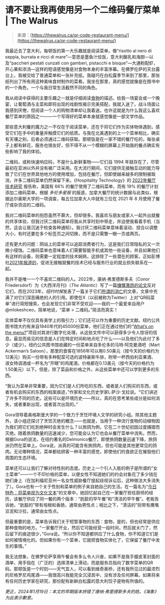 <!--yml

category: 未分类

date: 2024-05-27 14:57:29

-->

# 请不要让我再使用另一个二维码餐厅菜单 | The Walrus

> 来源：[https://thewalrus.ca/qr-code-restaurant-menu/](https://thewalrus.ca/qr-code-restaurant-menu/)

我最近去了意大利，每顿饭的第一大乐趣就是阅读菜单。像“risotto al nero di seppia, burrata e ricci di mare”—意思是墨鱼汁烩饭，意大利酪乳和海胆—以及“paccheri pestati cunzati con gamberi, pistacchi e bisque”—大通粉配虾，开心果和浓汤—这样的短语感觉像是对食物本身的丰富序幕。在佛罗伦萨的天台露台上，我被交给了普通菜单和一张补充纸。我碰巧在白松露季节来到了那里，那张纸列出了所有用这种美味食材制作的菜肴。我坐在那里，真的感觉就像是在图书中的一个角色，一个与我日常生活截然不同的角色。

我从阅读中获得的主要乐趣之一就是仔细阅读[食物](https://thewalrus.ca/tag/food/)的描述。给我一场宴会或一个晚宴，让葡萄酒与主菜和即将出现的戏剧性揭示完美搭配，我就入迷了。战斗场面让我感到厌倦，但阅读一个人的购物清单却让我着迷。也许这就是为什么我这么喜欢餐厅菜单的原因之一——一个写得好的菜单本身就感觉像是一部文学作品。

那些意大利餐的魔力之一不仅在于阅读菜单，还在于将它们作为实体物体遇到，感受它们在手中的重量并触摸它们的纸质。与我在北美遇到的上一个菜单相比，确实有天壤之别，后者必须通过二维码获取。那顿饭是在一家不错的餐厅吃的，每张桌子上都有鲜花，服务也很友好，但不得不从一个模糊的屏幕上开始我的餐点确实有些影响了我的体验。

二维码，或称快速响应码，不是什么新鲜事物——它们自 1994 年就存在了，尽管最初在亚洲以外并没有被广泛采用。在大流行期间，它们提供无接触互动的能力导致了它们在世界其他地方的使用增加，包括在餐厅。但即使越来越多的限制被取消，许多二维码菜单仍然保留下来。《Hospitality Technology》的 [2022年餐厅技术研究](https://hospitalitytech.com/2022-restaurant-technology-study) 报告称，美国有 66% 的餐厅使用了二维码菜单，而有 19% 的餐厅计划添加二维码菜单。根据 *多伦多星报* 的报道，加拿大餐厅的统计数据与此类似，根据达尔豪斯大学的一项调查，每五位加拿大人中就有三位在 2021 年 8 月使用了餐厅或杂货店的二维码。

我对二维码菜单的抱怨虽然不算大，但却很多。我喜欢与朋友或家人一起外出就餐的共享体验，但我讨厌二维码菜单将我从共享时刻中带走，并迫使我看着手机（当然，这会让我沉迷于检查各种通知）。我讨厌二维码菜单意味着滚动、捏合以调整大小，有时还要在多个标签页之间切换，而不是只需瞥一眼一页或两页。

还有更大的问题：网站上的菜单可以追踪消费者行为，这是我们日常隐私的又一次微小侵蚀。二维码菜单也意味着人们需要智能手机或其他一些设备，并且如果他们有这样的设备，则需要一定程度的技术娴熟，这排除了一些潜在的顾客。正如彭博社[2021年报道的](https://www.bloomberg.com/news/features/2021-06-18/did-the-pandemic-kill-off-the-restaurant-menu)，促进无接触就餐的技术已经与服务行业的就业损失联系在一起。

我并不是唯一一个不喜欢二维码的人。2022年，康纳·弗里德斯多夫（Conor Friedersdorf）为《大西洋月刊》（*The Atlantic*）写了一篇[慷慨激昂的论文](https://www.theatlantic.com/ideas/archive/2022/10/qr-code-menus-restaurants-pandemic/671888/)反对它们，而在2023年，*纽约时报*发表了一篇关于它们[所谓的消亡](https://www.nytimes.com/2023/05/22/dining/restaurant-qr-code-menu.html)的文章，文章中充满了对它们深恶痛绝的人的引用。即使在X（以前被称为Twitter）上对“QR码菜单”进行简短搜索，也会发现它们非常不受欢迎——我的一个最爱来自用户@mlokeshceo，简单地说，“菜单 > 二维码。”简洁而真实！

实体菜单不仅仅具有美学上的吸引力；它们还可以作为重要的历史文献。纽约公共图书馆大约有来自1840年代的45000份菜单，他们正在通过他们的“[What’s on the menu?](https://menus.nypl.org/)”项目对其进行数字化处理，从这些文件中可以获得多少令人惊讶的信息。最显而易见的信息是人们在特定时间和地点吃了什么——以及他们为此付了多少（或少）。纽约公共图书馆收藏的一份菜单来自多伦多的马特·阿克曼酒吧（Mart Ackerman’s Saloon），那里的食客在1856年可以用0.50美元（按今天的价格约为12美元）购买一份带有多种配菜可选的波特豪斯牛排，附带一杯西伯利亚果酒、淑女特调酒或一杯名为“开眼”的鸡尾酒，价格都在0.13美元（按今天的价格约为1.50美元）以下。但是，除了菜品和价格之外，从这些菜单中还可以学到更多的东西。

“我认为菜单非常重要，因为它们是人们所吃的东西，或者是人们购买的东西，或者有机会购买的东西的档案痕迹，”作家和文化历史学家L·萨沙·戈拉说。“它们讲述了许多不同的历史。这些可以是环境历史——所以，真的在思考某些成分是如何消失，或者重新出现，或者首次出现的。”

Gora领导着奥格斯堡大学的一个致力于烹饪环境人文学的研究小组。除其他主题外，该小组还探讨了烹饪灭绝的概念——也就是，当用于一种流行食物的动植物因为我们把它们吃到绝种时会发生什么？以旅鸽为例，它在二十世纪初因过度捕猎而灭绝。随着旅鸽数量的迅速减少，您可能会认为它也会从餐厅菜单中消失。然而，根据Gora的说法，在纽约著名的Delmonico餐厅，即使旅鸽数量迅速下降，旅鸽派仍然在菜单上。Gora说，派真的可能含有旅鸽肉，但也可能是其他更常见的鸽肉。无论哪种情况，菜单都给顾客一种丰富的感觉，即使他们的食欲正在摧毁他们周围的生态环境。

菜单还可以让我们了解对待性别的态度。历史上一个引人入胜的例子是所谓的“女士菜单”——一个不印价格的菜单，以便女性不知道她们的约会对象花了多少钱在她们身上（在加利福尼亚州一名女性威胁餐厅提起歧视诉讼后，这种做法大多消失了）。Gora也有一个关于性别和菜单的例子来自她自己的生活。在一篇名为“[今日特色：将菜单视为文化文本](https://ecampusontario.pressbooks.pub/foodstudies/chapter/reading-menus/)”的文章中，她回忆起自己在一家餐厅担任厨师的经历，该餐厅供应了同一餐的两个版本：“肮脏的早午餐”和“清洁的早午餐”。老板告诉她，“肮脏的”带有培根和香肠，通常由男性点；相比之下，“清洁的”则带有鹰嘴豆泥和沙拉，通常由女性点。

但最重要的是，菜单告诉我们关于短暂事物的东西：食物，是的，但也经常是供应那种食物的地方。“一家餐厅开业，然后它可能经营一段时间，然后就关门了，然后留下的痕迹很少，”Gora说。“所以你不知道都供应了什么食物，你不知道它们是如何被情境化的。但如果你有一个菜单，它就把食物实体化了，它保留了餐厅中发生的事情。”

我无法想象，在佛罗伦萨享用午餐会有多么令人兴奋，如果不是我手握皮革封面的酒单，用手指在（广泛的）选择清单上滑动，而是服务员指向了数字菜单的QR码。那顿饭是一个时刻——天气宜人，可以看到维奇奥桥，还有我所见过的最浓烈的尼格罗尼鸡尾酒——我很高兴我能完全沉浸其中，没有涉及任何屏幕。如果将来有任何历史学家在研究，那份配有新鲜白松露的意大利饺子是物有所值的。

*更正，2024年1月19日：本文的早期版本拼错了康纳·弗里德斯多夫的姓。《海象》为此表示歉意。*
